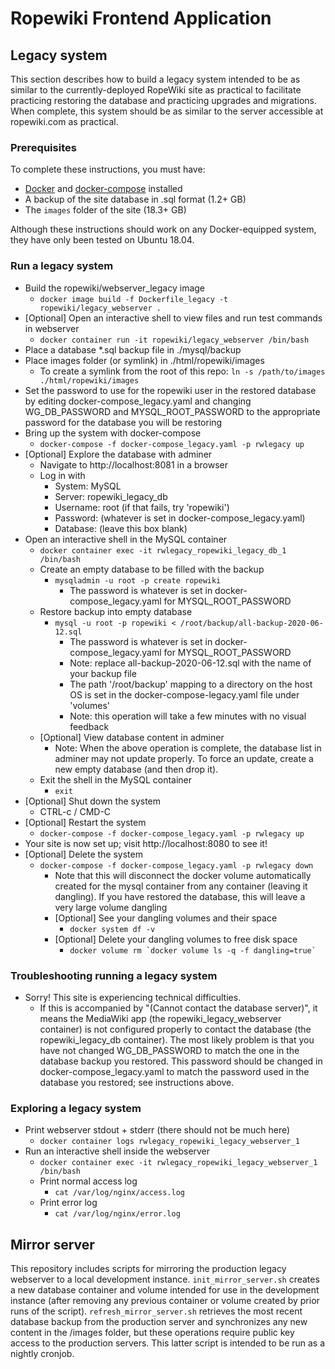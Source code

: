 # Ropewiki Frontend Application

## Legacy system

This section describes how to build a legacy system intended to be as similar to the currently-deployed RopeWiki site as practical to facilitate practicing restoring the database and practicing upgrades and migrations.  When complete, this system should be as similar to the server accessible at ropewiki.com as practical.

### Prerequisites

To complete these instructions, you must have:
* [Docker](https://docs.docker.com/get-docker/) and [docker-compose](https://docs.docker.com/compose/install/) installed
* A backup of the site database in .sql format (1.2+ GB)
* The `images` folder of the site (18.3+ GB)

Although these instructions should work on any Docker-equipped system, they have only been tested on Ubuntu 18.04.

### Run a legacy system

* Build the ropewiki/webserver_legacy image
  * `docker image build -f Dockerfile_legacy -t ropewiki/legacy_webserver .`
* [Optional] Open an interactive shell to view files and run test commands in webserver
  * `docker container run -it ropewiki/legacy_webserver /bin/bash`
* Place a database *.sql backup file in ./mysql/backup
* Place images folder (or symlink) in ./html/ropewiki/images
  * To create a symlink from the root of this repo: `ln -s /path/to/images ./html/ropewiki/images`
* Set the password to use for the ropewiki user in the restored database by editing docker-compose_legacy.yaml and changing WG_DB_PASSWORD and MYSQL_ROOT_PASSWORD to the appropriate password for the database you will be restoring
* Bring up the system with docker-compose
  * `docker-compose -f docker-compose_legacy.yaml -p rwlegacy up`
* [Optional] Explore the database with adminer
  * Navigate to http://localhost:8081 in a browser
  * Log in with
    * System: MySQL
    * Server: ropewiki_legacy_db
    * Username: root (if that fails, try 'ropewiki')
    * Password: (whatever is set in docker-compose_legacy.yaml)
    * Database: (leave this box blank)
* Open an interactive shell in the MySQL container
  * `docker container exec -it rwlegacy_ropewiki_legacy_db_1 /bin/bash`
  * Create an empty database to be filled with the backup
    * `mysqladmin -u root -p create ropewiki`
      * The password is whatever is set in docker-compose_legacy.yaml for MYSQL_ROOT_PASSWORD
  * Restore backup into empty database
    * `mysql -u root -p ropewiki < /root/backup/all-backup-2020-06-12.sql`
      * The password is whatever is set in docker-compose_legacy.yaml for MYSQL_ROOT_PASSWORD
      * Note: replace all-backup-2020-06-12.sql with the name of your backup file
      * The path '/root/backup' mapping to a directory on the host OS is set in the docker-compose-legacy.yaml file under 'volumes'
      * Note: this operation will take a few minutes with no visual feedback
  * [Optional] View database content in adminer
    * Note: When the above operation is complete, the database list in adminer may not update properly.  To force an update, create a new empty database (and then drop it).
  * Exit the shell in the MySQL container
    * `exit`
* [Optional] Shut down the system
  * CTRL-c / CMD-C
* [Optional] Restart the system
  * `docker-compose -f docker-compose_legacy.yaml -p rwlegacy up`
* Your site is now set up; visit http://localhost:8080 to see it!
* [Optional] Delete the system
  * `docker-compose -f docker-compose_legacy.yaml -p rwlegacy down`
    * Note that this will disconnect the docker volume automatically created for the mysql container from any container (leaving it dangling).  If you have restored the database, this will leave a very large volume dangling
    * [Optional] See your dangling volumes and their space
      * `docker system df -v`
    * [Optional] Delete your dangling volumes to free disk space
      * ``docker volume rm `docker volume ls -q -f dangling=true` ``

### Troubleshooting running a legacy system

* Sorry! This site is experiencing technical difficulties.
  * If this is accompanied by "(Cannot contact the database server)", it means the MediaWiki app (the ropewiki_legacy_webserver container) is not configured properly to contact the database (the ropewiki_legacy_db container).  The most likely problem is that you have not changed WG_DB_PASSWORD to match the one in the database backup you restored.  This password should be changed in docker-compose_legacy.yaml to match the password used in the database you restored; see instructions above.

### Exploring a legacy system

* Print webserver stdout + stderr (there should not be much here)
  * `docker container logs rwlegacy_ropewiki_legacy_webserver_1`
* Run an interactive shell inside the webserver
  * `docker container exec -it rwlegacy_ropewiki_legacy_webserver_1 /bin/bash`
  * Print normal access log
    * `cat /var/log/nginx/access.log`
  * Print error log
    * `cat /var/log/nginx/error.log`

## Mirror server

This repository includes scripts for mirroring the production legacy webserver to a local development instance.  `init_mirror_server.sh` creates a new database container and volume intended for use in the development instance (after removing any previous container or volume created by prior runs of the script).  `refresh_mirror_server.sh` retrieves the most recent database backup from the production server and synchronizes any new content in the /images folder, but these operations require public key access to the production servers.  This latter script is intended to be run as a nightly cronjob.


